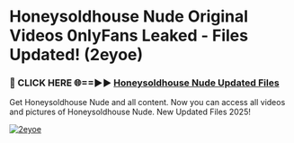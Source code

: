 # Honeysoldhouse Nude Original Videos 0nlyFans Leaked - Files Updated! (2eyoe)

<h3>🔴 CLICK HERE 🌐==►► <a href="https://tinyurl.com/5h6xmrr3" rel="nofollow">Honeysoldhouse Nude Updated Files</a></h3>

Get Honeysoldhouse Nude and all content. Now you can access all videos and pictures of Honeysoldhouse Nude. New Updated Files 2025!

[![2eyoe](https://i.imgur.com/KVD873Z.gif)](https://tinyurl.com/5h6xmrr3)
